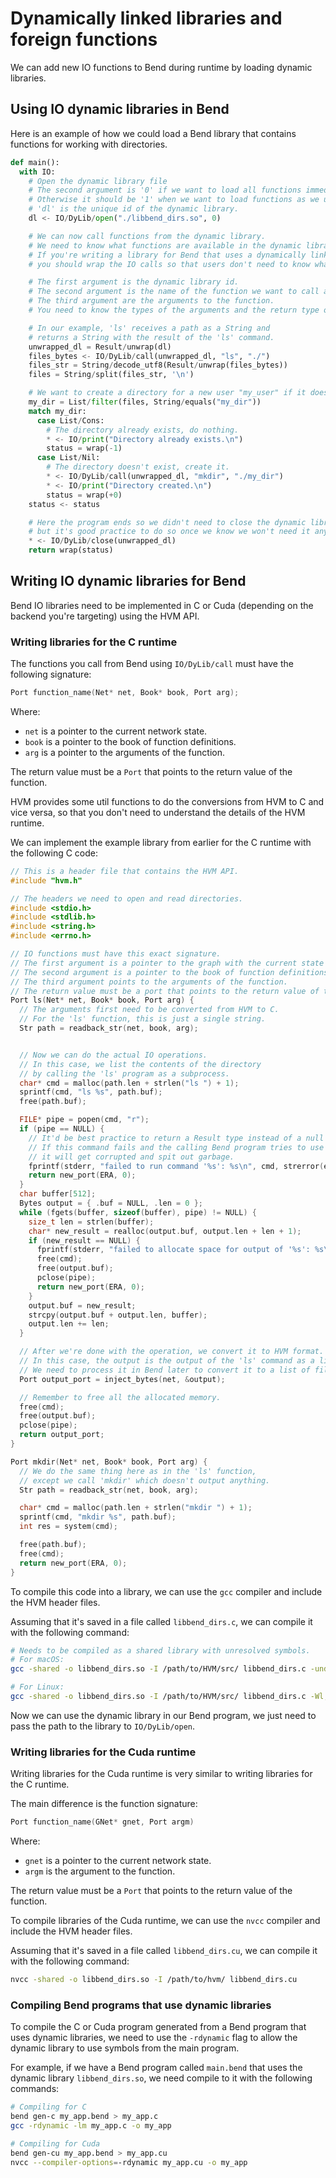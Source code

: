 # Dynamically linked libraries and foreign functions

We can add new IO functions to Bend during runtime by loading dynamic libraries.

## Using IO dynamic libraries in Bend

Here is an example of how we could load a Bend library that contains functions for working with directories.

```py
def main():
  with IO:
    # Open the dynamic library file
    # The second argument is '0' if we want to load all functions immediately.
    # Otherwise it should be '1' when we want to load functions as we use them.
    # 'dl' is the unique id of the dynamic library.
    dl <- IO/DyLib/open("./libbend_dirs.so", 0)

    # We can now call functions from the dynamic library.
    # We need to know what functions are available in the dynamic library.
    # If you're writing a library for Bend that uses a dynamically linked library
    # you should wrap the IO calls so that users don't need to know what's in the dynamic library.

    # The first argument is the dynamic library id.
    # The second argument is the name of the function we want to call as a String.
    # The third argument are the arguments to the function.
    # You need to know the types of the arguments and the return type of the function.

    # In our example, 'ls' receives a path as a String and
    # returns a String with the result of the 'ls' command.
    unwrapped_dl = Result/unwrap(dl)
    files_bytes <- IO/DyLib/call(unwrapped_dl, "ls", "./") 
    files_str = String/decode_utf8(Result/unwrap(files_bytes)) 
    files = String/split(files_str, '\n')

    # We want to create a directory for a new user "my_user" if it doesn't exist.
    my_dir = List/filter(files, String/equals("my_dir"))
    match my_dir:
      case List/Cons:
        # The directory already exists, do nothing.
        * <- IO/print("Directory already exists.\n")
        status = wrap(-1)
      case List/Nil:
        # The directory doesn't exist, create it.
        * <- IO/DyLib/call(unwrapped_dl, "mkdir", "./my_dir")
        * <- IO/print("Directory created.\n")
        status = wrap(+0)
    status <- status

    # Here the program ends so we didn't need to close the dynamic library,
    # but it's good practice to do so once we know we won't need it anymore.
    * <- IO/DyLib/close(unwrapped_dl)
    return wrap(status)
```

## Writing IO dynamic libraries for Bend

Bend IO libraries need to be implemented in C or Cuda (depending on the backend you're targeting) using the HVM API.

### Writing libraries for the C runtime

The functions you call from Bend using `IO/DyLib/call` must have the following signature:

```c
Port function_name(Net* net, Book* book, Port arg);
```

Where:

- `net` is a pointer to the current network state.
- `book` is a pointer to the book of function definitions.
- `arg` is a pointer to the arguments of the function.

The return value must be a `Port` that points to the return value of the function.

HVM provides some util functions to do the conversions from HVM to C and vice versa,
so that you don't need to understand the details of the HVM runtime.

We can implement the example library from earlier for the C runtime with the following C code:

```c
// This is a header file that contains the HVM API.
#include "hvm.h"

// The headers we need to open and read directories.
#include <stdio.h>
#include <stdlib.h>
#include <string.h>
#include <errno.h>

// IO functions must have this exact signature.
// The first argument is a pointer to the graph with the current state of the program.
// The second argument is a pointer to the book of function definitions.
// The third argument points to the arguments of the function.
// The return value must be a port that points to the return value of the function.
Port ls(Net* net, Book* book, Port arg) {
  // The arguments first need to be converted from HVM to C.
  // For the 'ls' function, this is just a single string.
  Str path = readback_str(net, book, arg);


  // Now we can do the actual IO operations.
  // In this case, we list the contents of the directory
  // by calling the 'ls' program as a subprocess.
  char* cmd = malloc(path.len + strlen("ls ") + 1);
  sprintf(cmd, "ls %s", path.buf);
  free(path.buf);

  FILE* pipe = popen(cmd, "r");
  if (pipe == NULL) {
    // It'd be best practice to return a Result type instead of a null value (ERA).
    // If this command fails and the calling Bend program tries to use the result,
    // it will get corrupted and spit out garbage.
    fprintf(stderr, "failed to run command '%s': %s\n", cmd, strerror(errno));
    return new_port(ERA, 0);
  }
  char buffer[512];
  Bytes output = { .buf = NULL, .len = 0 };
  while (fgets(buffer, sizeof(buffer), pipe) != NULL) {
    size_t len = strlen(buffer);
    char* new_result = realloc(output.buf, output.len + len + 1);
    if (new_result == NULL) {
      fprintf(stderr, "failed to allocate space for output of '%s': %s\n", cmd, strerror(errno));
      free(cmd);
      free(output.buf);
      pclose(pipe);
      return new_port(ERA, 0);
    }
    output.buf = new_result;
    strcpy(output.buf + output.len, buffer);
    output.len += len;
  }

  // After we're done with the operation, we convert it to HVM format.
  // In this case, the output is the output of the 'ls' command as a list of bytes.
  // We need to process it in Bend later to convert it to a list of file names.
  Port output_port = inject_bytes(net, &output);

  // Remember to free all the allocated memory.
  free(cmd);
  free(output.buf);
  pclose(pipe);
  return output_port;
}

Port mkdir(Net* net, Book* book, Port arg) {
  // We do the same thing here as in the 'ls' function,
  // except we call 'mkdir' which doesn't output anything.
  Str path = readback_str(net, book, arg);

  char* cmd = malloc(path.len + strlen("mkdir ") + 1);
  sprintf(cmd, "mkdir %s", path.buf);
  int res = system(cmd);

  free(path.buf);
  free(cmd);
  return new_port(ERA, 0);
}
```

To compile this code into a library, we can use the `gcc` compiler and include the HVM header files.

Assuming that it's saved in a file called `libbend_dirs.c`, we can compile it with the following command:

```sh
# Needs to be compiled as a shared library with unresolved symbols.
# For macOS:
gcc -shared -o libbend_dirs.so -I /path/to/HVM/src/ libbend_dirs.c -undefined dynamic_lookup -fPIC

# For Linux:
gcc -shared -o libbend_dirs.so -I /path/to/HVM/src/ libbend_dirs.c -Wl,--unresolved-symbols=ignore-all -fPIC
```

Now we can use the dynamic library in our Bend program, we just need to pass the path to the library to `IO/DyLib/open`.

### Writing libraries for the Cuda runtime

Writing libraries for the Cuda runtime is very similar to writing libraries for the C runtime.

The main difference is the function signature:

```c++
Port function_name(GNet* gnet, Port argm)
```

Where:

- `gnet` is a pointer to the current network state.
- `argm` is the argument to the function.

The return value must be a `Port` that points to the return value of the function.

To compile libraries of the Cuda runtime, we can use the `nvcc` compiler and include the HVM header files.

Assuming that it's saved in a file called `libbend_dirs.cu`, we can compile it with the following command:

```sh
nvcc -shared -o libbend_dirs.so -I /path/to/hvm/ libbend_dirs.cu
```

### Compiling Bend programs that use dynamic libraries

To compile the C or Cuda program generated from a Bend program that uses dynamic libraries, we need to use the `-rdynamic` flag to allow the dynamic library to use symbols from the main program.

For example, if we have a Bend program called `main.bend` that uses the dynamic library `libbend_dirs.so`, we need compile to it with the following commands:

```sh
# Compiling for C
bend gen-c my_app.bend > my_app.c
gcc -rdynamic -lm my_app.c -o my_app

# Compiling for Cuda
bend gen-cu my_app.bend > my_app.cu
nvcc --compiler-options=-rdynamic my_app.cu -o my_app
```
